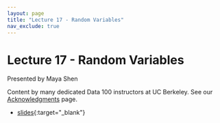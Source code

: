 ```yaml
---
layout: page
title: "Lecture 17 - Random Variables"
nav_exclude: true
---
```


# Lecture 17 - Random Variables

Presented by Maya Shen

Content by many dedicated Data 100 instructors at UC Berkeley. See our [Acknowledgments](../../acks) page.

- [slides](https://docs.google.com/presentation/d/1yd5cXJaBSuGSCuOhzlNLrOu6RKi9zHgIxGyd3ppeG6k/edit?usp=sharing){:target="_blank"}
<!-- - [recording](){:target="_blank"} -->
